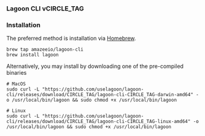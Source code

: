 ### Lagoon CLI vCIRCLE_TAG

### Installation

The preferred method is installation via [Homebrew](https://brew.sh/).
```
brew tap amazeeio/lagoon-cli
brew install lagoon
```

Alternatively, you may install by downloading one of the pre-compiled binaries
```
# MacOS
sudo curl -L "https://github.com/uselagoon/lagoon-cli/releases/download/CIRCLE_TAG/lagoon-cli-CIRCLE_TAG-darwin-amd64" -o /usr/local/bin/lagoon && sudo chmod +x /usr/local/bin/lagoon

# Linux
sudo curl -L "https://github.com/uselagoon/lagoon-cli/releases/download/CIRCLE_TAG/lagoon-cli-CIRCLE_TAG-linux-amd64" -o /usr/local/bin/lagoon && sudo chmod +x /usr/local/bin/lagoon
```